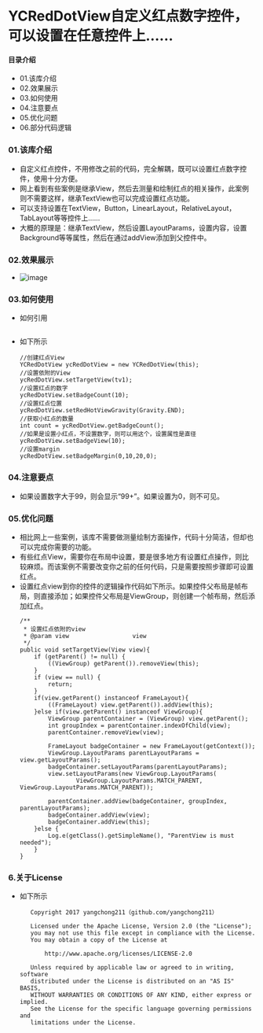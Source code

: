 # YCRedDotView自定义红点数字控件，可以设置在任意控件上……

#### 目录介绍
- 01.该库介绍
- 02.效果展示
- 03.如何使用
- 04.注意要点
- 05.优化问题
- 06.部分代码逻辑


### 01.该库介绍
- 自定义红点控件，不用修改之前的代码，完全解耦，既可以设置红点数字控件，使用十分方便。
- 网上看到有些案例是继承View，然后去测量和绘制红点的相关操作，此案例则不需要这样，继承TextView也可以完成设置红点功能。
- 可以支持设置在TextView，Button，LinearLayout，RelativeLayout，TabLayout等等控件上……
- 大概的原理是：继承TextView，然后设置LayoutParams，设置内容，设置Background等等属性，然后在通过addView添加到父控件中。



### 02.效果展示
- ![image](https://github.com/yangchong211/YCRedDotView/blob/master/image/red.jpg)


### 03.如何使用
- 如何引用
```

```
- 如下所示
    ```
    //创建红点View
    YCRedDotView ycRedDotView = new YCRedDotView(this);
    //设置依附的View
    ycRedDotView.setTargetView(tv1);
    //设置红点的数字
    ycRedDotView.setBadgeCount(10);
    //设置红点位置
    ycRedDotView.setRedHotViewGravity(Gravity.END);
    //获取小红点的数量
    int count = ycRedDotView.getBadgeCount();
    //如果是设置小红点，不设置数字，则可以用这个，设置属性是直径
    ycRedDotView.setBadgeView(10);
    //设置margin
    ycRedDotView.setBadgeMargin(0,10,20,0);
    ```


### 04.注意要点
- 如果设置数字大于99，则会显示“99+”。如果设置为0，则不可见。



### 05.优化问题
- 相比网上一些案例，该库不需要做测量绘制方面操作，代码十分简洁，但却也可以完成你需要的功能。
- 有些红点View，需要你在布局中设置，要是很多地方有设置红点操作，则比较麻烦。而该案例不需要改变你之前的任何代码，只是需要按照步骤即可设置红点。
- 设置红点view到你的控件的逻辑操作代码如下所示。如果控件父布局是帧布局，则直接添加；如果控件父布局是ViewGroup，则创建一个帧布局，然后添加红点。
    ```
    /**
     * 设置红点依附的view
     * @param view                  view
     */
    public void setTargetView(View view){
        if (getParent() != null) {
            ((ViewGroup) getParent()).removeView(this);
        }
        if (view == null) {
            return;
        }
        if(view.getParent() instanceof FrameLayout){
            ((FrameLayout) view.getParent()).addView(this);
        }else if(view.getParent() instanceof ViewGroup){
            ViewGroup parentContainer = (ViewGroup) view.getParent();
            int groupIndex = parentContainer.indexOfChild(view);
            parentContainer.removeView(view);

            FrameLayout badgeContainer = new FrameLayout(getContext());
            ViewGroup.LayoutParams parentLayoutParams = view.getLayoutParams();
            badgeContainer.setLayoutParams(parentLayoutParams);
            view.setLayoutParams(new ViewGroup.LayoutParams(
                    ViewGroup.LayoutParams.MATCH_PARENT, ViewGroup.LayoutParams.MATCH_PARENT));

            parentContainer.addView(badgeContainer, groupIndex, parentLayoutParams);
            badgeContainer.addView(view);
            badgeContainer.addView(this);
        }else {
            Log.e(getClass().getSimpleName(), "ParentView is must needed");
        }
    }
    ```


### 6.关于License
- 如下所示
    ```
       Copyright 2017 yangchong211（github.com/yangchong211）

       Licensed under the Apache License, Version 2.0 (the "License");
       you may not use this file except in compliance with the License.
       You may obtain a copy of the License at

           http://www.apache.org/licenses/LICENSE-2.0

       Unless required by applicable law or agreed to in writing, software
       distributed under the License is distributed on an "AS IS" BASIS,
       WITHOUT WARRANTIES OR CONDITIONS OF ANY KIND, either express or implied.
       See the License for the specific language governing permissions and
       limitations under the License.
    ```

















